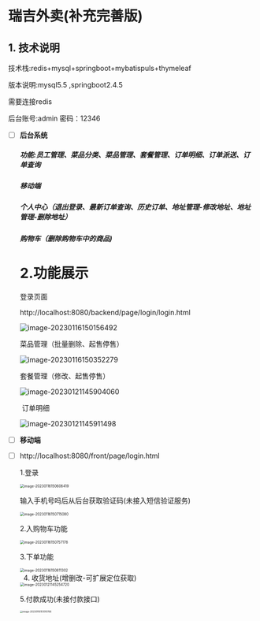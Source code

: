 <meta name="referrer" content="no-referrer">

# 瑞吉外卖(补充完善版)



## 1. 技术说明

技术栈:redis+mysql+springboot+mybatispuls+thymeleaf

版本说明:mysql5.5 ,springboot2.4.5 

需要连接redis

后台账号:admin    密码：12346

- [ ] **后台系统**

  ##### 功能:员工管理、菜品分类、菜品管理、套餐管理、订单明细、订单派送、订单查询

  

  ##### 移动端

  ##### 个人中心（退出登录、最新订单查询、历史订单、地址管理-修改地址、地址管理-删除地址）

  ##### 购物车（删除购物车中的商品)

  

  # 2.功能展示

  登录页面

  http://localhost:8080/backend/page/login/login.html

  

  ![image-20230116150156492](https://i0.hdslb.com/bfs/album/bfd60d28b13238f78f50fb39dce158f4708d1c46.png)

  

  菜品管理（批量删除、起售停售）

  ![image-20230116150352279](https://i0.hdslb.com/bfs/album/5443905490ec3302f9ca24227ec41800697837e1.png)

  套餐管理（修改、起售停售）

  ![image-20230121145904060](https://i0.hdslb.com/bfs/album/dfe583baed1379b45aa895480e31947d966a4777.png)

  ​	订单明细

  ![image-20230121145911498](https://i0.hdslb.com/bfs/album/964d048d2f62a5e4faa1b0d8649c15100f559664.png)

- [ ] **移动端**
  
- [ ] http://localhost:8080/front/page/login.html
  
  1.登录
  
  <img src="https://i0.hdslb.com/bfs/album/91f36b611bbaddbb770c1ccdbeeb29bcdc5bc9df.png" alt="image-20230116150606419" style="zoom:50%;" />
  
  输入手机号吗后从后台获取验证码(未接入短信验证服务)
  
  <img src="https://i0.hdslb.com/bfs/album/de4c5c194ff25e2f4107a95e3ded22deb3d31ca2.png" alt="image-20230116150715080" style="zoom:50%;" />
  
  
  
  2.入购物车功能
  
  <img src="https://i0.hdslb.com/bfs/album/9984e9e04b8ace940eee18a948989882c3e449af.png" alt="image-20230116150757178" style="zoom:50%;" />
  
  3.下单功能
  
  <img src="https://i0.hdslb.com/bfs/album/117e524cba875987c00828609e3d9db8deeea9ea.png" alt="image-20230116150811302" style="zoom:50%;" />
  
  4. 收货地址(增删改-可扩展定位获取)
  
  <img src="C:/Users/axing/AppData/Roaming/Typora/typora-user-images/image-20230121145254720.png" alt="image-20230121145254720" style="zoom:50%;" />
  
  5.付款成功(未接付款接口)
  
  <img src="https://i0.hdslb.com/bfs/album/fb19b24a9aad338707ac82d99cd48792e03af798.png" alt="image-20230116151010766" style="zoom: 33%;" />
  
  ​    



